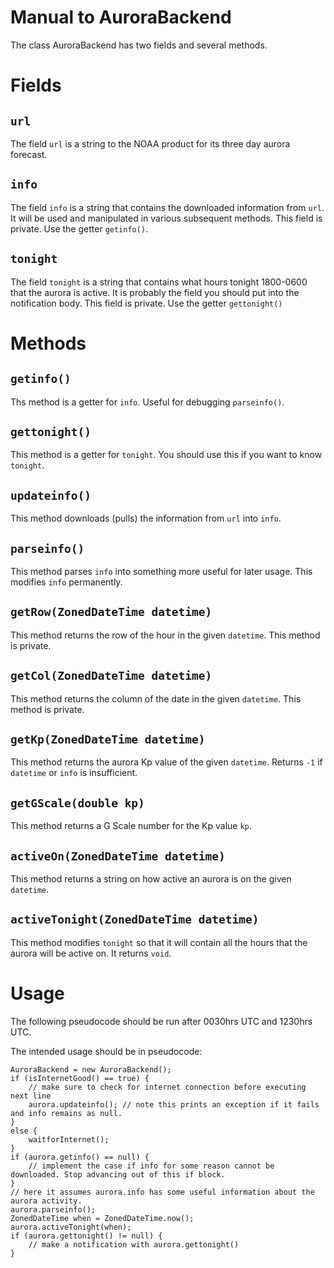 # Manual to AuroraBackend

The class AuroraBackend has two fields and several methods.

# Fields

## `url`

The field `url` is a string to the NOAA product for its three day aurora forecast.

## `info`

The field `info` is a string that contains the downloaded information from `url`.
It will be used and manipulated in various subsequent methods. This field is private. Use the getter `getinfo()`.

## `tonight`

The field `tonight` is a string that contains what hours tonight 1800-0600 that the aurora is active.
It is probably the field you should put into the notification body. This field is private. Use the getter `gettonight()`

# Methods

## `getinfo()`

Ths method is a getter for `info`. Useful for debugging `parseinfo()`.

## `gettonight()`

This method is a getter for `tonight`. You should use this if you want to know `tonight`.

## `updateinfo()`

This method downloads (pulls) the information from `url` into `info`.

## `parseinfo()`

This method parses `info` into something more useful for later usage. This modifies `info` permanently.

## `getRow(ZonedDateTime datetime)`

This method returns the row of the hour in the given `datetime`. This method is private.

## `getCol(ZonedDateTime datetime)`

This method returns the column of the date in the given `datetime`. This method is private.

## `getKp(ZonedDateTime datetime)`

This method returns the aurora Kp value of the given `datetime`. Returns `-1` if `datetime` or `info` is insufficient.

## `getGScale(double kp)`

This method returns a G Scale number for the Kp value `kp`.

## `activeOn(ZonedDateTime datetime)`

This method returns a string on how active an aurora is on the given `datetime`.

## `activeTonight(ZonedDateTime datetime)`

This method modifies `tonight` so that it will contain all the hours that the aurora will be active on. It returns `void`.

# Usage

The following pseudocode should be run after 0030hrs UTC and 1230hrs UTC.

The intended usage should be in pseudocode:

    AuroraBackend = new AuroraBackend();
    if (isInternetGood() == true) {
        // make sure to check for internet connection before executing next line
        aurora.updateinfo(); // note this prints an exception if it fails and info remains as null.
    }
    else {
        waitforInternet();
    }
    if (aurora.getinfo() == null) {
        // implement the case if info for some reason cannot be downloaded. Stop advancing out of this if block.
    }
    // here it assumes aurora.info has some useful information about the aurora activity.
    aurora.parseinfo();
    ZonedDateTime when = ZonedDateTime.now();
    aurora.activeTonight(when);
    if (aurora.gettonight() != null) {
        // make a notification with aurora.gettonight()
    }

